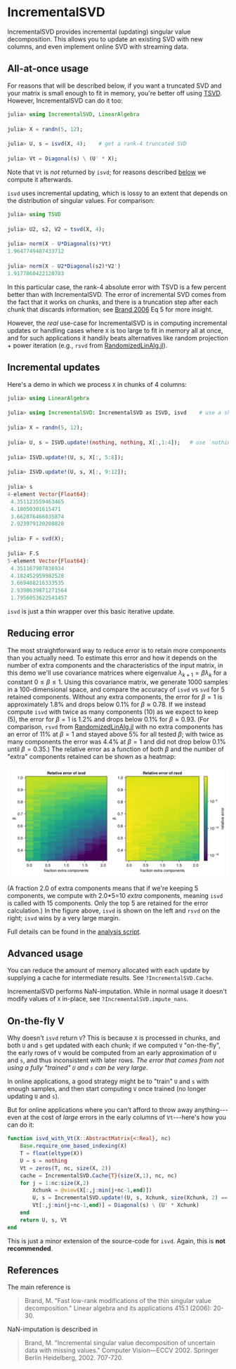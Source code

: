 # IncrementalSVD

IncrementalSVD provides incremental (updating) singular value decomposition.
This allows you to update an existing SVD with new columns, and even implement
online SVD with streaming data.

## All-at-once usage

For reasons that will be described below, if you want a truncated SVD and your matrix is small enough to fit in memory,
you're better off using [TSVD](https://github.com/JuliaLinearAlgebra/TSVD.jl). However, IncrementalSVD can do it too:

```julia
julia> using IncrementalSVD, LinearAlgebra

julia> X = randn(5, 12);

julia> U, s = isvd(X, 4);    # get a rank-4 truncated SVD

julia> Vt = Diagonal(s) \ (U' * X);
```

Note that `Vt` is *not* returned by `isvd`; for reasons described [below](#on-the-fly-v) we compute it afterwards.

`isvd` uses incremental updating, which is lossy to an extent that depends on the distribution of singular values.
For comparison:

```julia
julia> using TSVD

julia> U2, s2, V2 = tsvd(X, 4);

julia> norm(X - U*Diagonal(s)*Vt)
1.9647749407433712

julia> norm(X - U2*Diagonal(s2)*V2')
1.9177860422120783
```
In this particular case, the rank-4 absolute error with TSVD is a few percent better than with IncrementalSVD.
The error of incremental SVD comes from the fact that it works on chunks, and there is a truncation step after each chunk that discards information; see [Brand 2006](#references) Eq 5 for more insight.

However, the *real* use-case for IncrementalSVD is in computing incremental updates or handling cases where `X` is too large to fit in memory all at once, and for such applications it handily beats alternatives like random projection + power iteration (e.g., `rsvd` from [RandomizedLinAlg.jl](https://github.com/JuliaLinearAlgebra/RandomizedLinAlg.jl)).

## Incremental updates

Here's a demo in which we process `X` in chunks of 4 columns:

```julia
julia> using LinearAlgebra

julia> using IncrementalSVD: IncrementalSVD as ISVD, isvd    # use a shorthand name for the package

julia> X = randn(5, 12);

julia> U, s = ISVD.update!(nothing, nothing, X[:,1:4]);   # use `nothing` to initialize

julia> ISVD.update!(U, s, X[:, 5:8]);

julia> ISVD.update!(U, s, X[:, 9:12]);

julia> s
4-element Vector{Float64}:
 4.351123559463465
 4.18050301615471
 3.662876466035874
 2.923979120208828

julia> F = svd(X);

julia> F.S
5-element Vector{Float64}:
 4.351167907836934
 4.182452959982528
 3.669488216333535
 2.9398639871271564
 1.7956053622541457
```

`isvd` is just a thin wrapper over this basic iterative update.

## Reducing error

The most straightforward way to reduce error is to retain more components than you actually need.
To estimate this error and how it depends on the number of extra components and the characteristics of the input matrix, in this demo we'll use covariance matrices where eigenvalue $\lambda_{k+1} = \beta \lambda_k$ for a constant $0 \le \beta \le 1$.
Using this covariance matrix, we generate 1000 samples in a 100-dimensional space, and compare the accuracy of `isvd` vs `svd` for 5 retained components.
Without any extra components, the error for $\beta=1$ is approximately 1.8% and drops below 0.1% for $\beta \approx 0.78$.
If we instead compute `isvd` with twice as many components (10) as we expect to keep (5), the error for $\beta=1$ is 1.2% and drops below 0.1% for $\beta \approx 0.93$.
(For comparison, `rsvd` from [RandomizedLinAlg.jl](https://github.com/JuliaLinearAlgebra/RandomizedLinAlg.jl) with no extra components has an error of 11% at $\beta=1$ and stayed above 5% for all tested $\beta$; with twice as many components the error was 4.4% at $\beta=1$ and did not drop below 0.1% until $\beta = 0.35$.)
The relative error as a function of both $\beta$ and the number of "extra" components retained can be shown as a heatmap:

![Error with extra components](test/accuracy/relerror.png)

(A fraction 2.0 of extra components means that if we're keeping 5 components, we compute with 2.0*5=10 *extra* components, meaning `isvd` is called with 15 components. Only the top 5 are retained for the error calculation.)
In the figure above, `isvd` is shown on the left and `rsvd` on the right; `isvd` wins by a very large margin.

Full details can be found in the [analysis script](test/accuracy/accuracy.jl).

## Advanced usage

You can reduce the amount of memory allocated with each update by supplying a cache for intermediate results.
See `?IncrementalSVD.Cache`.

IncrementalSVD performs NaN-imputation. While in normal usage it doesn't modify values of `X` in-place, see `?IncrementalSVD.impute_nans`.

## On-the-fly V

Why doesn't `isvd` return `V`? This is because `X` is processed in chunks, and both `U` and `s` get updated
with each chunk; if we computed `V` "on-the-fly", the early rows of `V` would be computed from an early
approximation of `U` and `s`, and thus inconsistent with later rows. *The error that comes from not using a fully "trained" `U` and `s` can be very large*.

In online applications, a good strategy might be to "train" `U` and `s` with enough samples, and then start
computing `V` once trained (no longer updating `U` and `s`).

But for online applications where you can't afford to throw away anything---even at the cost of *large* errors in the early columns of `Vt`---here's how you can do it:

```julia
function isvd_with_Vt(X::AbstractMatrix{<:Real}, nc)
    Base.require_one_based_indexing(X)
    T = float(eltype(X))
    U = s = nothing
    Vt = zeros(T, nc, size(X, 2))
    cache = IncrementalSVD.Cache{T}(size(X,1), nc, nc)
    for j = 1:nc:size(X,2)
        Xchunk = @view(X[:,j:min(j+nc-1,end)])
        U, s = IncrementalSVD.update!(U, s, Xchunk, size(Xchunk, 2) == nc ? cache : nothing)
        Vt[:,j:min(j+nc-1,end)] = Diagonal(s) \ (U' * Xchunk)
    end
    return U, s, Vt
end
```

This is just a minor extension of the source-code for `isvd`. Again, this is **not recommended**.


## References

The main reference is

> Brand, M. "Fast low-rank modifications of the thin singular value
> decomposition."  Linear algebra and its applications 415.1 (2006):
> 20-30.

NaN-imputation is described in

> Brand, M. "Incremental singular value decomposition of uncertain
> data with missing values."  Computer Vision—ECCV 2002. Springer
> Berlin Heidelberg, 2002. 707-720.

